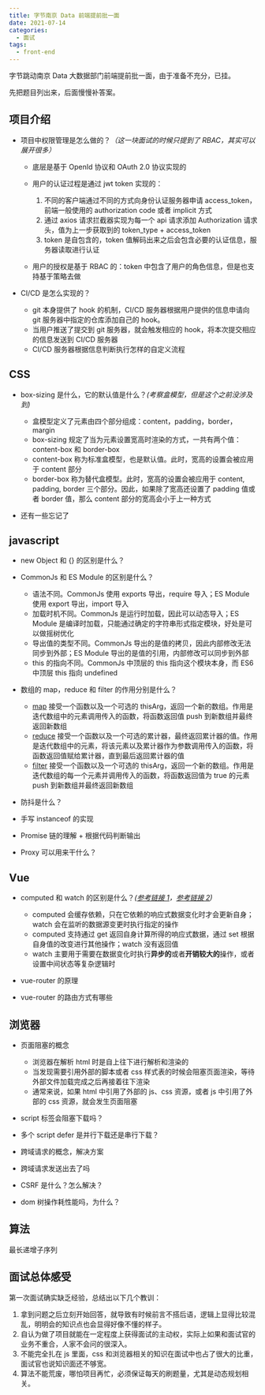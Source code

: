 ```yaml
---
title: 字节南京 Data 前端提前批一面
date: 2021-07-14
categories:
  - 面试
tags:
  - front-end
---
```


字节跳动南京 Data 大数据部门前端提前批一面，由于准备不充分，已挂。

先把题目列出来，后面慢慢补答案。

<!-- more -->

## 项目介绍

- 项目中权限管理是怎么做的？_（这一块面试的时候只提到了 RBAC，其实可以展开很多）_

  - 底层是基于 OpenId 协议和 OAuth 2.0 协议实现的
  - 用户的认证过程是通过 jwt token 实现的：

    1. 不同的客户端通过不同的方式向身份认证服务器申请 access_token，前端一般使用的 authorization code 或者 implicit 方式
    2. 通过 axios 请求拦截器实现为每一个 api 请求添加 Authorization 请求头，值为上一步获取到的 token_type + access_token
    3. token 是自包含的，token 值解码出来之后会包含必要的认证信息，服务器读取进行认证

  - 用户的授权是基于 RBAC 的：token 中包含了用户的角色信息，但是也支持基于策略去做

- CI/CD 是怎么实现的？

  - git 本身提供了 hook 的机制，CI/CD 服务器根据用户提供的信息申请向 git 服务器中指定的仓库添加自己的 hook。
  - 当用户推送了提交到 git 服务器，就会触发相应的 hook，将本次提交相应的信息发送到 CI/CD 服务器
  - CI/CD 服务器根据信息判断执行怎样的自定义流程

## CSS

- box-sizing 是什么，它的默认值是什么？_(考察盒模型，但是这个之前没涉及到)_

  - 盒模型定义了元素由四个部分组成：content，padding，border，margin
  - box-sizing 规定了当为元素设置宽高时渲染的方式，一共有两个值：content-box 和 border-box
  - content-box 称为标准盒模型，也是默认值。此时，宽高的设置会被应用于 content 部分
  - border-box 称为替代盒模型。此时，宽高的设置会被应用于 content, padding, border 三个部分。因此，如果除了宽高还设置了 padding 值或者 border 值，那么 content 部分的宽高会小于上一种方式

- 还有一些忘记了

## javascript

- new Object 和 {} 的区别是什么？
- CommonJs 和 ES Module 的区别是什么？

  - 语法不同。CommonJs 使用 exports 导出，require 导入；ES Module 使用 export 导出，import 导入
  - 加载时机不同。CommonJs 是运行时加载，因此可以动态导入；ES Module 是编译时加载，只能通过确定的字符串形式指定模块，好处是可以做摇树优化
  - 导出值的类型不同。CommonJs 导出的是值的拷贝，因此内部修改无法同步到外部；ES Module 导出的是值的引用，内部修改可以同步到外部
  - this 的指向不同。CommonJs 中顶层的 this 指向这个模块本身，而 ES6 中顶层 this 指向 undefined

- 数组的 map，reduce 和 filter 的作用分别是什么？

  - [map](https://developer.mozilla.org/zh-CN/docs/Web/JavaScript/Reference/Global_Objects/Array/map) 接受一个函数以及一个可选的 thisArg，返回一个新的数组。作用是迭代数组中的元素调用传入的函数，将函数返回值 push 到新数组并最终返回新数组
  - [reduce](https://developer.mozilla.org/zh-CN/docs/Web/JavaScript/Reference/Global_Objects/Array/Reduce) 接受一个函数以及一个可选的累计器，最终返回累计器的值。作用是迭代数组中的元素，将该元素以及累计器作为参数调用传入的函数，将函数返回值赋给累计器，直到最后返回累计器的值
  - [filter](https://developer.mozilla.org/zh-CN/docs/Web/JavaScript/Reference/Global_Objects/Array/filter) 接受一个函数以及一个可选的 thisArg，返回一个新的数组。作用是迭代数组的每一个元素并调用传入的函数，将函数返回值为 true 的元素 push 到新数组并最终返回新数组

- 防抖是什么？
- 手写 instanceof 的实现
- Promise 链的理解 + 根据代码判断输出
- Proxy 可以用来干什么？

## Vue

- computed 和 watch 的区别是什么？_([参考链接 1](https://v3.cn.vuejs.org/guide/computed.html)，[参考链接 2](https://v3.cn.vuejs.org/guide/reactivity-computed-watchers.html))_

  - computed 会缓存依赖，只在它依赖的响应式数据变化时才会更新自身；watch 会在监听的数据源变更时执行指定的操作
  - computed 支持通过 get 返回自身计算所得的响应式数据，通过 set 根据自身值的改变进行其他操作；watch 没有返回值
  - watch 主要用于需要在数据变化时执行**异步的**或者**开销较大的**操作，或者设置中间状态等复杂逻辑时

- vue-router 的原理
- vue-router 的路由方式有哪些

## 浏览器

- 页面阻塞的概念

  - 浏览器在解析 html 时是自上往下进行解析和渲染的
  - 当发现需要引用外部的脚本或者 css 样式表的时候会阻塞页面渲染，等待外部文件加载完成之后再接着往下渲染
  - 通常来说，如果 html 中引用了外部的 js、css 资源，或者 js 中引用了外部的 css 资源，就会发生页面阻塞

- script 标签会阻塞下载吗？
- 多个 script defer 是并行下载还是串行下载？
- 跨域请求的概念，解决方案
- 跨域请求发送出去了吗
- CSRF 是什么？怎么解决？
- dom 树操作耗性能吗，为什么？

## 算法

最长递增子序列

## 面试总体感受

第一次面试确实缺乏经验，总结出以下几个教训：

1. 拿到问题之后立刻开始回答，就导致有时候前言不搭后语，逻辑上显得比较混乱，明明会的知识点也会显得好像不懂的样子。
2. 自认为做了项目就能在一定程度上获得面试的主动权，实际上如果和面试官的业务不重合，人家不会问的很深入。
3. 不能完全扎在 js 里面，css 和浏览器相关的知识在面试中也占了很大的比重，面试官也说知识面还不够宽。
4. 算法不能荒废，哪怕项目再忙，必须保证每天的刷题量，尤其是动态规划相关。

